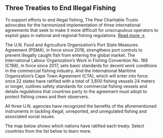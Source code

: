 ## Three Treaties to End Illegal Fishing

To support efforts to end illegal fishing, The Pew Charitable Trusts advocates for the harmonized implementation of three international agreements that seek to make it more difficult for unscrupulous operators to exploit gaps in national and regional fishing regulations.
<a href="javascript:void(0)" class="read-more">Read more &rarr;</a>

<div class="expand-text">

The U.N. Food and Agriculture Organization’s Port State Measures Agreement (PSMA), in force since 2016, strengthens port controls to prevent illegally caught fish from entering the global market. The International Labour Organization’s Work in Fishing Convention No. 188 (C188), in force since 2017, sets basic standards for decent work conditions in the commercial fishing industry. And the International Maritime Organization’s Cape Town Agreement (CTA), which will enter into force once 22 states have ratified with a total of 3,600 fishing vessels 24 meters or longer, outlines safety standards for commercial fishing vessels and details regulations that countries party to the agreement must adopt to protect fishing crews and their observers.

All three U.N. agencies have recognized the benefits of the aforementioned instruments in tackling illegal, unreported, and unregulated fishing and associated social issues. 

The map below shows which nations have ratified each treaty. Select countries from the list below to learn more.
</div>